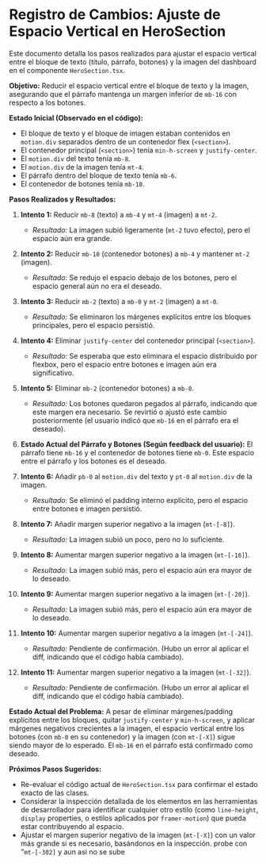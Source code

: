 # Registro de Cambios: Ajuste de Espacio Vertical en HeroSection

Este documento detalla los pasos realizados para ajustar el espacio vertical entre el bloque de texto (título, párrafo, botones) y la imagen del dashboard en el componente `HeroSection.tsx`.

**Objetivo:** Reducir el espacio vertical entre el bloque de texto y la imagen, asegurando que el párrafo mantenga un margen inferior de `mb-16` con respecto a los botones.

**Estado Inicial (Observado en el código):**
- El bloque de texto y el bloque de imagen estaban contenidos en `motion.div` separados dentro de un contenedor flex (`<section>`).
- El contenedor principal (`<section>`) tenía `min-h-screen` y `justify-center`.
- El `motion.div` del texto tenía `mb-8`.
- El `motion.div` de la imagen tenía `mt-4`.
- El párrafo dentro del bloque de texto tenía `mb-6`.
- El contenedor de botones tenía `mb-10`.

**Pasos Realizados y Resultados:**

1.  **Intento 1:** Reducir `mb-8` (texto) a `mb-4` y `mt-4` (imagen) a `mt-2`.
    *   *Resultado:* La imagen subió ligeramente (`mt-2` tuvo efecto), pero el espacio aún era grande.

2.  **Intento 2:** Reducir `mb-10` (contenedor botones) a `mb-4` y mantener `mt-2` (imagen).
    *   *Resultado:* Se redujo el espacio debajo de los botones, pero el espacio general aún no era el deseado.

3.  **Intento 3:** Reducir `mb-2` (texto) a `mb-0` y `mt-2` (imagen) a `mt-0`.
    *   *Resultado:* Se eliminaron los márgenes explícitos entre los bloques principales, pero el espacio persistió.

4.  **Intento 4:** Eliminar `justify-center` del contenedor principal (`<section>`).
    *   *Resultado:* Se esperaba que esto eliminara el espacio distribuido por flexbox, pero el espacio entre botones e imagen aún era significativo.

5.  **Intento 5:** Eliminar `mb-2` (contenedor botones) a `mb-0`.
    *   *Resultado:* Los botones quedaron pegados al párrafo, indicando que este margen era necesario. Se revirtió o ajustó este cambio posteriormente (el usuario indicó que `mb-16` en el párrafo era el deseado).

6.  **Estado Actual del Párrafo y Botones (Según feedback del usuario):** El párrafo tiene `mb-16` y el contenedor de botones tiene `mb-0`. Este espacio entre el párrafo y los botones es el deseado.

7.  **Intento 6:** Añadir `pb-0` al `motion.div` del texto y `pt-0` al `motion.div` de la imagen.
    *   *Resultado:* Se eliminó el padding interno explícito, pero el espacio entre botones e imagen persistió.

8.  **Intento 7:** Añadir margen superior negativo a la imagen (`mt-[-8]`).
    *   *Resultado:* La imagen subió un poco, pero no lo suficiente.

9.  **Intento 8:** Aumentar margen superior negativo a la imagen (`mt-[-16]`).
    *   *Resultado:* La imagen subió más, pero el espacio aún era mayor de lo deseado.

10. **Intento 9:** Aumentar margen superior negativo a la imagen (`mt-[-20]`).
    *   *Resultado:* La imagen subió más, pero el espacio aún era mayor de lo deseado.

11. **Intento 10:** Aumentar margen superior negativo a la imagen (`mt-[-24]`).
    *   *Resultado:* Pendiente de confirmación. (Hubo un error al aplicar el diff, indicando que el código había cambiado).

12. **Intento 11:** Aumentar margen superior negativo a la imagen (`mt-[-32]`).
    *   *Resultado:* Pendiente de confirmación. (Hubo un error al aplicar el diff, indicando que el código había cambiado).

**Estado Actual del Problema:**
A pesar de eliminar márgenes/padding explícitos entre los bloques, quitar `justify-center` y `min-h-screen`, y aplicar márgenes negativos crecientes a la imagen, el espacio vertical entre los botones (con `mb-0` en su contenedor) y la imagen (con `mt-[-X]`) sigue siendo mayor de lo esperado. El `mb-16` en el párrafo está confirmado como deseado.

**Próximos Pasos Sugeridos:**
- Re-evaluar el código actual de `HeroSection.tsx` para confirmar el estado exacto de las clases.
- Considerar la inspección detallada de los elementos en las herramientas de desarrollador para identificar cualquier otro estilo (como `line-height`, `display` properties, o estilos aplicados por `framer-motion`) que pueda estar contribuyendo al espacio.
- Ajustar el margen superior negativo de la imagen (`mt-[-X]`) con un valor más grande si es necesario, basándonos en la inspección.
probe con "`mt-[-302]` y aun asi no se sube